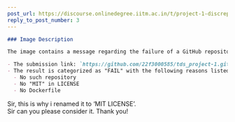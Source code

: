```yaml
---
post_url: https://discourse.onlinedegree.iitm.ac.in/t/project-1-discrepancy-regarding-mit-license/171485/4
reply_to_post_number: 3
---
```

```markdown
### Image Description

The image contains a message regarding the failure of a GitHub repository submission. It states:

- The submission link: `https://github.com/22f3000585/tds_project-1.git`
- The result is categorized as "FAIL" with the following reasons listed:
  - No such repository
  - No "MIT" in LICENSE
  - No Dockerfile
```

  
Sir, this is why i renamed it to ‘MIT LICENSE’.  
Sir can you please consider it. Thank you!